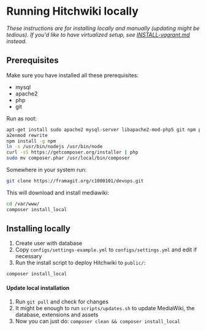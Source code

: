 # Running Hitchwiki locally

_These instructions are for installing locally and manually (updating might be tedious). If you'd like to have virtualized setup, see [INSTALL-vagrant.md](INSTALL-vagrant.md) instead._

## Prerequisites

Make sure you have installed all these prerequisites:
* mysql
* apache2
* php
* git

Run as root:
```bash
apt-get install sudo apache2 mysql-server libapache2-mod-php5 git npm php5-mysql
a2enmod rewrite
npm install -g npm
ln -s /usr/bin/nodejs /usr/bin/node
curl -sS https://getcomposer.org/installer | php
sudo mv composer.phar /usr/local/bin/composer
```

Somewhere in your system run:
```bash
git clone https://framagit.org/c1000101/devops.git
```

This will download and install mediawiki:
```bash
cd /var/www/
composer install_local
```

## Installing locally
1. Create user with database
2. Copy `configs/settings-example.yml` to `configs/settings.yml` and edit if necessary
3. Run the install script to deploy Hitchwiki to `public/`:
```bash
composer install_local
```

#### Update local installation
1. Run `git pull` and check for changes
2. It might be enough to run `scripts/updates.sh` to update MediaWiki, the database, extensions and assets
3. Now you can just do:
 `composer clean && composer install_local`
